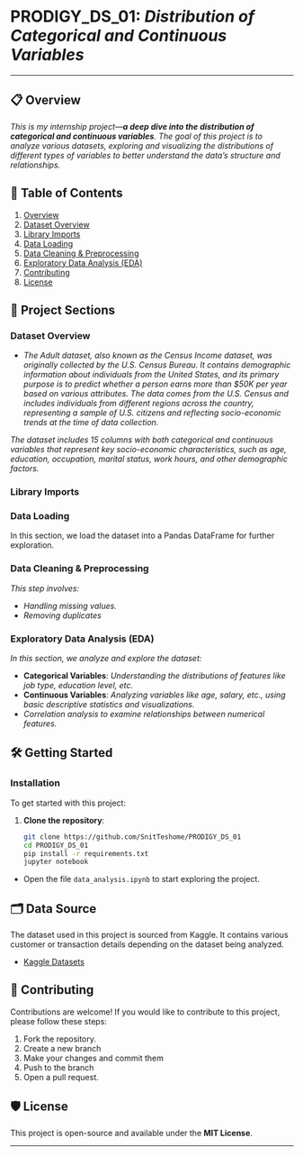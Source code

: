 # PRODIGY_DS_01: *Distribution of Categorical and Continuous Variables*
---
## 📋 Overview
*This is my internship project—**a deep dive into the distribution of categorical and continuous variables**. The goal of this project is to analyze various datasets, exploring and visualizing the distributions of different types of variables to better understand the data’s structure and relationships.*


## 📑 Table of Contents
1. [Overview](#overview)
2. [Dataset Overview](#dataset-overview)
3. [Library Imports](#library-imports)
4. [Data Loading](#data-loading)
5. [Data Cleaning & Preprocessing](#data-cleaning--preprocessing)
6. [Exploratory Data Analysis (EDA)](#exploratory-data-analysis-eda)
7. [Contributing](#contributing)
8. [License](#license)

## 📝 Project Sections

### Dataset Overview
- *The Adult dataset, also known as the Census Income dataset, was originally collected by the U.S. Census Bureau. It contains demographic information about individuals from the United States, and its primary purpose is to predict whether a person earns more than $50K per year based on various attributes. The data comes from the U.S. Census and includes individuals from different regions across the country, representing a sample of U.S. citizens and reflecting socio-economic trends at the time of data collection.*

*The dataset includes 15 columns with both categorical and continuous variables that represent key socio-economic characteristics, such as age, education, occupation, marital status, work hours, and other demographic factors.*
### Library Imports

### Data Loading
In this section, we load the dataset into a Pandas DataFrame for further exploration.

### Data Cleaning & Preprocessing
*This step involves:*
- *Handling missing values.*
- *Removing duplicates*

### Exploratory Data Analysis (EDA)
*In this section, we analyze and explore the dataset:*
- **Categorical Variables**: *Understanding the distributions of features like job type, education level, etc.*
- **Continuous Variables**: *Analyzing variables like age, salary, etc., using basic descriptive statistics and visualizations.*
- *Correlation analysis to examine relationships between numerical features.*

## 🛠️ Getting Started

### Installation
To get started with this project:
1. **Clone the repository**:

   ```bash
   git clone https://github.com/SnitTeshome/PRODIGY_DS_01
   cd PRODIGY_DS_01
   pip install -r requirements.txt
   jupyter notebook
   ```
- Open the file `data_analysis.ipynb` to start exploring the project.

## 🗂️ Data Source
The dataset used in this project is sourced from Kaggle. It contains various customer or transaction details depending on the dataset being analyzed.

- [Kaggle Datasets](https://www.kaggle.com/datasets)

## 🤝 Contributing
Contributions are welcome! If you would like to contribute to this project, please follow these steps:

1. Fork the repository.
2. Create a new branch 
3. Make your changes and commit them 
4. Push to the branch 
5. Open a pull request.

## 🛡️ License
This project is open-source and available under the **MIT License**.

---
